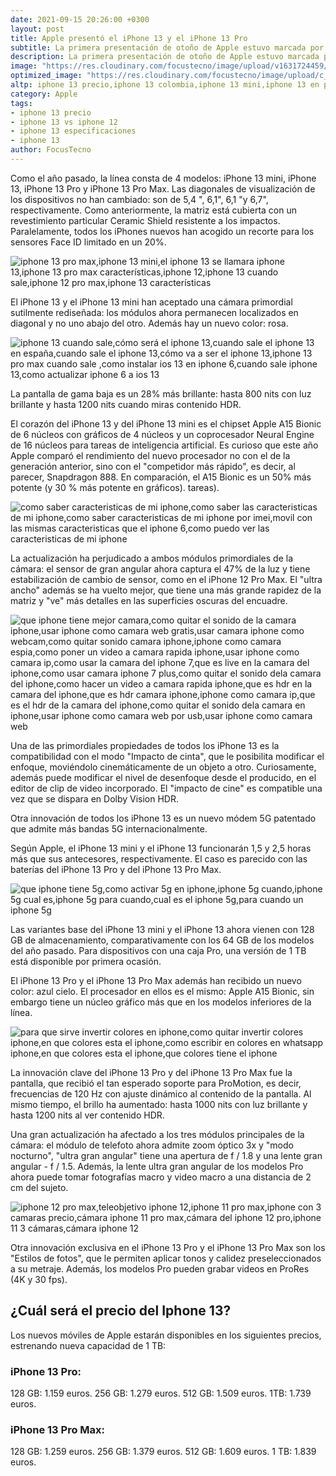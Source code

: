 ```yaml
---
date: 2021-09-15 20:26:00 +0300
layout: post
title: Apple presentó el iPhone 13 y el iPhone 13 Pro
subtitle: La primera presentación de otoño de Apple estuvo marcada por una nueva línea de teléfonos inteligentes, que, a pesar de la superstición, se llamó iPhone 13.
description: La primera presentación de otoño de Apple estuvo marcada por una nueva línea de teléfonos inteligentes, que, a pesar de la superstición, se llamó iPhone 13.
image: "https://res.cloudinary.com/focustecno/image/upload/v1631724459/apple-iphone-13-precio-apple-iphone-13-pro-max-precio-iphone-13-mini-iphone-13-precio-colombia-iphone-13-especificaciones-iphone-13-argentina-iphone-13-comprar-iphone-13-focustecno-com.jpg"
optimized_image: "https://res.cloudinary.com/focustecno/image/upload/c_scale,w_535/v1631724459/apple-iphone-13-precio-apple-iphone-13-pro-max-precio-iphone-13-mini-iphone-13-precio-colombia-iphone-13-especificaciones-iphone-13-argentina-iphone-13-comprar-iphone-13-focustecno-com.jpg"
altp: iphone 13 precio,iphone 13 colombia,iphone 13 mini,iphone 13 en peru,iphone 13 especificaciones,iphone 13 argentina,iphone 13 xataka,iphone 13 precio colombia,iphone 13 precio ecuador,iphone 13 precio colombia,iphone 13 precio argentina,iphone 13 mini,iphone 13 precio en dolares,iphone 13 características,precio iphone 13 1tb,iphone 13 pro max precio guatemala,iphone 12,iphone 13 cuando sale,iphone 12 precio,iphone 13 precio colombia,iphone 13 colores,iphone 13 mini,iphone 13 rosa,iphone 13 pro max precio guatemala,iphone 13 mini colores,iphone 13 mini chile,iphone 13 mini rosa,iphone 13 mini vs iphone 12 mini,iphone 13 mini características,iphone 13 mini medidas,iphone 13 características,iphone 13 colombia
category: Apple
tags:
- iphone 13 precio
- iphone 13 vs iphone 12
- iphone 13 especificaciones
- iphone 13
author: FocusTecno
---
```

Como el año pasado, la línea consta de 4 modelos: iPhone 13 mini, iPhone 13, iPhone 13 Pro y iPhone 13 Pro Max. Las diagonales de visualización de los dispositivos no han cambiado: son de 5,4 ", 6,1", 6,1 "y 6,7", respectivamente. Como anteriormente, la matriz está cubierta con un revestimiento particular Ceramic Shield resistente a los impactos. Paralelamente, todos los iPhones nuevos han acogido un recorte para los sensores Face ID limitado en un 20%. 

![iphone 13 pro max,iphone 13 mini,el iphone 13 se llamara iphone 13,iphone 13 pro max características,iphone 12,iphone 13 cuando sale,iphone 12 pro max,iphone 13 características](https://res.cloudinary.com/focustecno/image/upload/v1631724828/apple-iphone-13-precio-apple-iphone-13-pro-max-precio-iphone-13-mini-iphone-13-precio-colombia-iphone-13-especificaciones-iphone-13-argentina-iphone-13-comprar-iphone-13-focustecno-com-1.jpg)

El iPhone 13 y el iPhone 13 mini han aceptado una cámara primordial sutilmente rediseñada: los módulos ahora permanecen localizados en diagonal y no uno abajo del otro. Además hay un nuevo color: rosa. 

![iphone 13 cuando sale,cómo será el iphone 13,cuando sale el iphone 13 en españa,cuando sale el iphone 13,cómo va a ser el iphone 13,iphone 13 pro max cuando sale	,como instalar ios 13 en iphone 6,cuando sale iphone 13,como actualizar iphone 6 a ios 13](https://res.cloudinary.com/focustecno/image/upload/v1631725047/apple-iphone-13-precio-apple-iphone-13-pro-max-precio-iphone-13-mini-iphone-13-precio-colombia-iphone-13-especificaciones-iphone-13-argentina-iphone-13-comprar-iphone-13-focustecno-com-2.png)

La pantalla de gama baja es un 28% más brillante: hasta 800 nits con luz brillante y hasta 1200 nits cuando miras contenido HDR.

El corazón del iPhone 13 y del iPhone 13 mini es el chipset Apple A15 Bionic de 6 núcleos con gráficos de 4 núcleos y un coprocesador Neural Engine de 16 núcleos para tareas de inteligencia artificial. Es curioso que este año Apple comparó el rendimiento del nuevo procesador no con el de la generación anterior, sino con el "competidor más rápido", es decir, al parecer, Snapdragon 888. En comparación, el A15 Bionic es un 50% más potente (y 30 % más potente en gráficos). tareas).

![como saber caracteristicas de mi iphone,como saber las caracteristicas de mi iphone,como saber caracteristicas de mi iphone por imei,movil con las mismas caracteristicas que el iphone 6,como puedo ver las caracteristicas de mi iphone](https://res.cloudinary.com/focustecno/image/upload/v1631725287/apple-iphone-13-precio-apple-iphone-13-pro-max-precio-iphone-13-mini-iphone-13-precio-colombia-iphone-13-especificaciones-iphone-13-argentina-iphone-13-comprar-iphone-13-focustecno-com-3.png)

La actualización ha perjudicado a ambos módulos primordiales de la cámara: el sensor de gran angular ahora captura el 47% de la luz y tiene estabilización de cambio de sensor, como en el iPhone 12 Pro Max. El "ultra ancho" además se ha vuelto mejor, que tiene una más grande rapidez de la matriz y "ve" más detalles en las superficies oscuras del encuadre. 

![que iphone tiene mejor camara,como quitar el sonido de la camara iphone,usar iphone como camara web gratis,usar camara iphone como webcam,como quitar sonido camara iphone,iphone como camara espia,como poner un video a camara rapida iphone,usar iphone como camara ip,como usar la camara del iphone 7,que es live en la camara del iphone,como usar camara iphone 7 plus,como quitar el sonido dela camara del iphone,como hacer un video a camara rapida iphone,que es hdr en la camara del iphone,que es hdr camara iphone,iphone como camara ip,que es el hdr de la camara del iphone,como quitar el sonido dela camara en iphone,usar iphone como camara web por usb,usar iphone como camara web](https://res.cloudinary.com/focustecno/image/upload/v1631725584/apple-iphone-13-precio-apple-iphone-13-pro-max-precio-iphone-13-mini-iphone-13-precio-colombia-iphone-13-especificaciones-iphone-13-argentina-iphone-13-comprar-iphone-13-focustecno-com-4.png)

Una de las primordiales propiedades de todos los iPhone 13 es la compatibilidad con el modo "Impacto de cinta", que le posibilita modificar el enfoque, moviéndolo cinemáticamente de un objeto a otro. Curiosamente, además puede modificar el nivel de desenfoque desde el producido, en el editor de clip de video incorporado. El "impacto de cine" es compatible una vez que se dispara en Dolby Vision HDR. 

Otra innovación de todos los iPhone 13 es un nuevo módem 5G patentado que admite más bandas 5G internacionalmente.

Según Apple, el iPhone 13 mini y el iPhone 13 funcionarán 1,5 y 2,5 horas más que sus antecesores, respectivamente. El caso es parecido con las baterías del iPhone 13 Pro y del iPhone 13 Pro Max. 

![que iphone tiene 5g,como activar 5g en iphone,iphone 5g cuando,iphone 5g cual es,iphone 5g para cuando,cual es el iphone 5g,para cuando un iphone 5g](https://res.cloudinary.com/focustecno/image/upload/v1631725864/apple-iphone-13-precio-apple-iphone-13-pro-max-precio-iphone-13-mini-iphone-13-precio-colombia-iphone-13-especificaciones-iphone-13-argentina-iphone-13-comprar-iphone-13-focustecno-com-5.png)

Las variantes base del iPhone 13 mini y el iPhone 13 ahora vienen con 128 GB de almacenamiento, comparativamente con los 64 GB de los modelos del año pasado. Para dispositivos con una caja Pro, una versión de 1 TB está disponible por primera ocasión.

El iPhone 13 Pro y el iPhone 13 Pro Max además han recibido un nuevo color: azul cielo. El procesador en ellos es el mismo: Apple A15 Bionic, sin embargo tiene un núcleo gráfico más que en los modelos inferiores de la línea. 

![para que sirve invertir colores en iphone,como quitar invertir colores iphone,en que colores esta el iphone,como escribir en colores en whatsapp iphone,en que colores esta el iphone,que colores tiene el iphone](https://res.cloudinary.com/focustecno/image/upload/v1631726088/apple-iphone-13-precio-apple-iphone-13-pro-max-precio-iphone-13-mini-iphone-13-precio-colombia-iphone-13-especificaciones-iphone-13-argentina-iphone-13-comprar-iphone-13-focustecno-com-6.jpg)

La innovación clave del iPhone 13 Pro y del iPhone 13 Pro Max fue la pantalla, que recibió el tan esperado soporte para ProMotion, es decir, frecuencias de 120 Hz con ajuste dinámico al contenido de la pantalla. Al mismo tiempo, el brillo ha aumentado: hasta 1000 nits con luz brillante y hasta 1200 nits al ver contenido HDR.

Una gran actualización ha afectado a los tres módulos principales de la cámara: el módulo de telefoto ahora admite zoom óptico 3x y "modo nocturno", "ultra gran angular" tiene una apertura de f / 1.8 y una lente gran angular - f / 1.5. Además, la lente ultra gran angular de los modelos Pro ahora puede tomar fotografías macro y video macro a una distancia de 2 cm del sujeto.

![iphone 12 pro max,teleobjetivo iphone 12,iphone 11 pro max,iphone con 3 camaras precio,cámara iphone 11 pro max,cámara del iphone 12 pro,iphone 11 3 cámaras,cámara iphone 12](https://res.cloudinary.com/focustecno/image/upload/v1631726640/apple-iphone-13-precio-apple-iphone-13-pro-max-precio-iphone-13-mini-iphone-13-precio-colombia-iphone-13-especificaciones-iphone-13-argentina-iphone-13-comprar-iphone-13-focustecno-com-7.jpg)

Otra innovación exclusiva en el iPhone 13 Pro y el iPhone 13 Pro Max son los "Estilos de fotos", que le permiten aplicar tonos y calidez preseleccionados a su metraje. Además, los modelos Pro pueden grabar videos en ProRes (4K y 30 fps).

## ¿Cuál será el precio del Iphone 13?

Los nuevos móviles de Apple estarán disponibles en los siguientes precios, estrenando nueva capacidad de 1 TB:

### iPhone 13 Pro:

128 GB: 1.159 euros.
256 GB: 1.279 euros.
512 GB: 1.509 euros.
1TB: 1.739 euros.

### iPhone 13 Pro Max:

128 GB: 1.259 euros.
256 GB: 1.379 euros.
512 GB: 1.609 euros.
1 TB: 1.839 euros.
